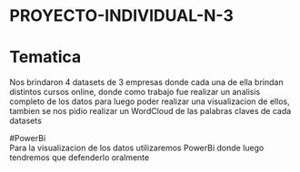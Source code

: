 # PROYECTO-INDIVIDUAL-N-3 <br>

# Tematica <br>

Nos brindaron 4 datasets de 3 empresas donde cada una de ella brindan distintos cursos online, donde como trabajo fue realizar un analisis completo de los datos para luego poder realizar una visualizacion de ellos, tambien se nos pidio realizar un WordCloud de las palabras claves de cada datasets <br>

#PowerBi <br>
Para la visualizacion de los datos utilizaremos PowerBi donde luego tendremos que defenderlo oralmente 
